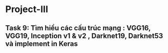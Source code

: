 # Project-III
## Task 9: Tìm hiểu các cấu trúc mạng : VGG16, VGG19, Inception v1 & v2 , Darknet19, Darknet53 và implement in Keras
